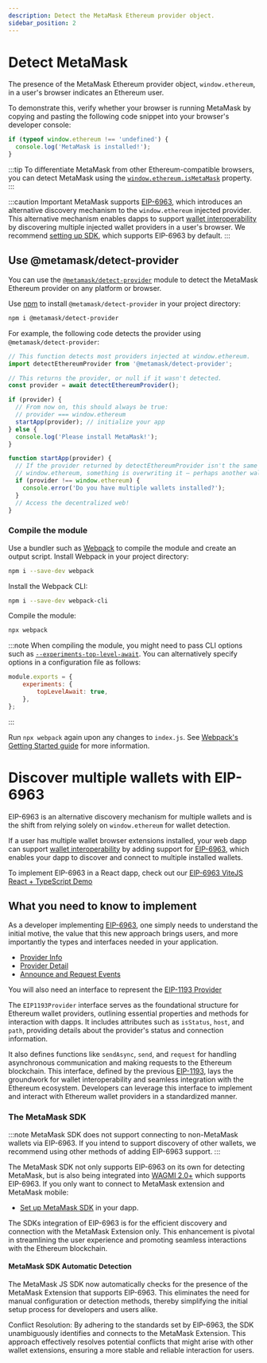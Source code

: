 ```yaml
---
description: Detect the MetaMask Ethereum provider object.
sidebar_position: 2
---
```


# Detect MetaMask

The presence of the MetaMask Ethereum provider object, `window.ethereum`, in a user's browser
indicates an Ethereum user.

To demonstrate this, verify whether your browser is running MetaMask by copying and pasting the following 
code snippet into your browser's developer console:

```javascript
if (typeof window.ethereum !== 'undefined') {
  console.log('MetaMask is installed!');
}
```

:::tip
To differentiate MetaMask from other Ethereum-compatible browsers, you can detect MetaMask using the
[`window.ethereum.isMetaMask`](../../reference/provider-api.md#windowethereumismetamask) property.
:::

:::caution Important
MetaMask supports [EIP-6963](https://eips.ethereum.org/EIPS/eip-6963), which introduces an
alternative discovery mechanism to the `window.ethereum` injected provider.
This alternative mechanism enables dapps to support [wallet interoperability](../../concepts/wallet-interoperabilty.md)
by discovering multiple injected wallet providers in a user's browser.
We recommend [setting up SDK](../connect/set-up-sdk/javascript/index.md), which supports EIP-6963 by default.
:::

## Use @metamask/detect-provider

You can use the [`@metamask/detect-provider`](https://github.com/MetaMask/detect-provider) module to
detect the MetaMask Ethereum provider on any platform or browser.

Use [npm](https://docs.npmjs.com/downloading-and-installing-node-js-and-npm) to install
`@metamask/detect-provider` in your project directory:

```bash
npm i @metamask/detect-provider
```

For example, the following code detects the provider using `@metamask/detect-provider`:

```javascript title="index.js"
// This function detects most providers injected at window.ethereum.
import detectEthereumProvider from '@metamask/detect-provider';

// This returns the provider, or null if it wasn't detected.
const provider = await detectEthereumProvider();

if (provider) {
  // From now on, this should always be true:
  // provider === window.ethereum
  startApp(provider); // initialize your app
} else {
  console.log('Please install MetaMask!');
}

function startApp(provider) {
  // If the provider returned by detectEthereumProvider isn't the same as
  // window.ethereum, something is overwriting it – perhaps another wallet.
  if (provider !== window.ethereum) {
    console.error('Do you have multiple wallets installed?');
  }
  // Access the decentralized web!
}
```

### Compile the module

Use a bundler such as [Webpack](https://github.com/webpack/webpack) to compile the module and create
an output script.
Install Webpack in your project directory:

```bash
npm i --save-dev webpack
```

Install the Webpack CLI:

```bash
npm i --save-dev webpack-cli
```

Compile the module:

```bash
npx webpack
```

:::note
When compiling the module, you might need to pass CLI options such as
[`--experiments-top-level-await`](https://webpack.js.org/configuration/experiments/).
You can alternatively specify options in a configuration file as follows:

```javascript title="webpack.config.cjs"
module.exports = {
    experiments: {
        topLevelAwait: true,
    },
};
```
:::

Run `npx webpack` again upon any changes to `index.js`.
See [Webpack's Getting Started guide](https://webpack.js.org/guides/getting-started/) for more information.

# Discover multiple wallets with EIP-6963

EIP-6963 is an alternative discovery mechanism for multiple wallets and is the shift from relying solely on `window.ethereum` for wallet detection.

If a user has multiple wallet browser extensions installed, your web dapp can support
[wallet interoperability](../concepts/wallet-interoperabilty.md) by adding support for
[EIP-6963](https://eips.ethereum.org/EIPS/eip-6963), which enables your dapp to discover and connect to multiple installed wallets.

To implement EIP-6963 in a React dapp, check out our [EIP-6963 ViteJS React + TypeScript Demo](https://github.com/MetaMask/vite-react-ts-eip-6963/blob/main/src/vite-env.d.ts)

## What you need to know to implement

As a developer implementing [EIP-6963](https://eips.ethereum.org/EIPS/eip-6963), one simply needs to understand the initial motive, the value that this new approach brings users, and more importantly the types and interfaces needed in your application.

- [Provider Info](https://eips.ethereum.org/EIPS/eip-6963#provider-info)
- [Provider Detail](https://eips.ethereum.org/EIPS/eip-6963#provider-detail)
- [Announce and Request Events](https://eips.ethereum.org/EIPS/eip-6963#announce-and-request-events)

You will also need an interface to represent the [EIP-1193 Provider](https://eips.ethereum.org/EIPS/eip-1193)

The `EIP1193Provider` interface serves as the foundational structure for Ethereum wallet providers, outlining essential properties and methods for interaction with dapps. It includes attributes such as `isStatus`, `host`, and `path`, providing details about the provider's status and connection information. 

It also defines functions like `sendAsync`, `send`, and `request` for handling asynchronous communication and making requests to the Ethereum blockchain. This interface, defined by the previous [EIP-1193](https://eips.ethereum.org/EIPS/eip-1193), lays the groundwork for wallet interoperability and seamless integration with the Ethereum ecosystem. Developers can leverage this interface to implement and interact with Ethereum wallet providers in a standardized manner.

### The MetaMask SDK

:::note
MetaMask SDK does not support connecting to non-MetaMask wallets via EIP-6963.
If you intend to support discovery of other wallets, we recommend using other methods of adding
EIP-6963 support.
:::

The MetaMask SDK not only supports EIP-6963 on its own for detecting MetaMask, but is also being integrated into [WAGMI 2.0+](https://wagmi.sh/) which supports EIP-6963. If you only want to connect to MetaMask extension and MetaMask mobile:

- [Set up MetaMask SDK](../how-to/connect/set-up-sdk/javascript/index.md) in your dapp.

The SDKs integration of EIP-6963 is for the efficient discovery and connection with the MetaMask Extension only. This enhancement is pivotal in streamlining the user experience and promoting seamless interactions with the Ethereum blockchain. 

#### MetaMask SDK Automatic Detection

The MetaMask JS SDK now automatically checks for the presence of the MetaMask Extension that supports EIP-6963. This eliminates the need for manual configuration or detection methods, thereby simplifying the initial setup process for developers and users alike.  

Conflict Resolution: By adhering to the standards set by EIP-6963, the SDK unambiguously identifies and connects to the MetaMask Extension. This approach effectively resolves potential conflicts that might arise with other wallet extensions, ensuring a more stable and reliable interaction for users. 